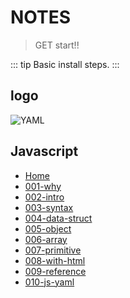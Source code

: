 # NOTES
> GET start!!

::: tip
Basic install steps.
:::

## logo
![YAML](https://ws1.sinaimg.cn/large/006tKfTcly1g1izksx9bqj306d02ct8q.jpg)

## Javascript
  - [Home](/)
  - [001-why](/app/001-why.md)
  - [002-intro](/app/002-intro.md)
  - [003-syntax](/app/003-syntax.md)
  - [004-data-struct](/app/004-data-struct.md)
  - [005-object](/app/005-object.md)
  - [006-array](/app/006-array.md)
  - [007-primitive](/app/007-primitive.md)
  - [008-with-html](/app/008-with-html.md)
  - [009-reference](/app/009-reference.md)
  - [010-js-yaml](/app/010-js-yaml.md)